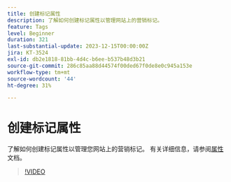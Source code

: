 ```yaml
---
title: 创建标记属性
description: 了解如何创建标记属性以管理网站上的营销标记。
feature: Tags
level: Beginner
duration: 321
last-substantial-update: 2023-12-15T00:00:00Z
jira: KT-3524
exl-id: db2e1818-81bb-4d4c-b6ee-b537b48d3b21
source-git-commit: 286c85aa88d44574f00ded67f0de8e0c945a153e
workflow-type: tm+mt
source-wordcount: '44'
ht-degree: 31%

---
```


# 创建标记属性

了解如何创建标记属性以管理您网站上的营销标记。 有关详细信息，请参阅[属性](https://experienceleague.adobe.com/docs/experience-platform/tags/admin/companies-and-properties.html?lang=zh-Hans)文档。

>[!VIDEO](https://video.tv.adobe.com/v/3428602/?learn=on&enablevpops&captions=chi_hans)

